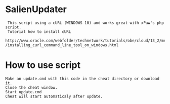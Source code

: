 # SalienUpdater 
  	 This script using a cURL (WINDOWS 10) and works great with xPaw's php script.
 	 Tutorial how to install cURL 
 	 http://www.oracle.com/webfolder/technetwork/tutorials/obe/cloud/13_2/messagingservice/files	/installing_curl_command_line_tool_on_windows.html
  
  # How to use script
	Make an update.cmd with this code in the cheat directory or download it.
	Close the cheat window.
	Start update.cmd
	Cheat will start automaticaly after update.
	
